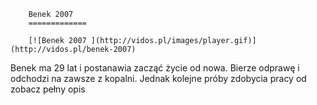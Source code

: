 
        Benek 2007 
        =============
        
        [![Benek 2007 ](http://vidos.pl/images/player.gif)](http://vidos.pl/benek-2007)
        
        
 Benek ma 29 lat i postanawia zacząć życie od nowa. Bierze odprawę i odchodzi na zawsze z kopalni. Jednak kolejne próby zdobycia pracy od zobacz pełny opis
    